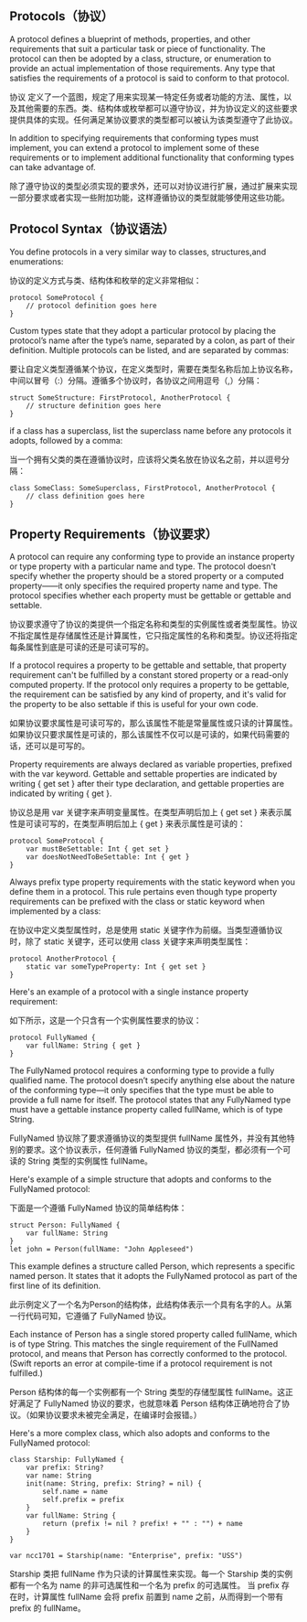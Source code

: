 ## Protocols（协议）

A protocol defines a blueprint of methods, properties, and other requirements that suit a particular task or piece of functionality. The protocol can then be adopted by a class, structure, or enumeration to provide an actual implementation of those requirements. Any type that satisfies the requirements of a protocol is said to conform to that protocol.

协议 定义了一个蓝图，规定了用来实现某一特定任务或者功能的方法、属性，以及其他需要的东西。类、结构体或枚举都可以遵守协议，并为协议定义的这些要求提供具体的实现。任何满足某协议要求的类型都可以被认为该类型遵守了此协议。

In addition to specifying requirements that conforming types must implement, you can extend a protocol to implement some of these requirements or to implement additional functionality that conforming types can take advantage of.

除了遵守协议的类型必须实现的要求外，还可以对协议进行扩展，通过扩展来实现一部分要求或者实现一些附加功能，这样遵循协议的类型就能够使用这些功能。

## Protocol Syntax（协议语法）

You define protocols in a very similar way to classes, structures,and enumerations:

协议的定义方式与类、结构体和枚举的定义非常相似：

```
protocol SomeProtocol {
    // protocol definition goes here
}
```

Custom types state that they adopt a particular protocol by placing the protocol’s name after the type’s name, separated by a colon, as part of their definition. Multiple protocols can be listed, and are separated by commas:

要让自定义类型遵循某个协议，在定义类型时，需要在类型名称后加上协议名称，中间以冒号（:）分隔。遵循多个协议时，各协议之间用逗号（,）分隔：

```
struct SomeStructure: FirstProtocol, AnotherProtocol {
    // structure definition goes here
}
```

if a class has a superclass, list the superclass name before any protocols it adopts, followed by a comma:

当一个拥有父类的类在遵循协议时，应该将父类名放在协议名之前，并以逗号分隔：

```
class SomeClass: SomeSuperclass, FirstProtocol, AnotherProtocol {
    // class definition goes here
}
```

## Property Requirements（协议要求）

A protocol can require any conforming type to provide an instance property or type property with a particular name and type. The protocol doesn't specify whether the property should be a stored property or a computed property——it only specifies the required property name and type. The protocol specifies whether each property must be gettable or gettable and settable.

协议要求遵守了协议的类提供一个指定名称和类型的实例属性或者类型属性。协议不指定属性是存储属性还是计算属性，它只指定属性的名称和类型。协议还将指定每条属性到底是可读的还是可读可写的。

If a protocol requires a property to be gettable and settable, that property requirement can't be fulfilled by a constant stored property or a read-only computed property. If the protocol only requires a property to be gettable, the requirement can be satisfied by any kind of property, and it's valid for the property to be also settable if this is useful for your own code.

如果协议要求属性是可读可写的，那么该属性不能是常量属性或只读的计算属性。如果协议只要求属性是可读的，那么该属性不仅可以是可读的，如果代码需要的话，还可以是可写的。

Property requirements are always declared as variable properties, prefixed with the var keyword. Gettable and settable properties are indicated by writing { get set } after their type declaration, and gettable properties are indicated by writing { get }.

协议总是用 var 关键字来声明变量属性。在类型声明后加上 { get set } 来表示属性是可读可写的，在类型声明后加上 { get } 来表示属性是可读的：

```
protocol SomeProtocol {
    var mustBeSettable: Int { get set }
    var doesNotNeedToBeSettable: Int { get }
}
```

Always prefix type property requirements with the static keyword when you define them in a protocol. This rule pertains even though type property requirements can be prefixed with the class or static keyword when implemented by a class:

在协议中定义类型属性时，总是使用 static 关键字作为前缀。当类型遵循协议时，除了 static 关键字，还可以使用 class 关键字来声明类型属性：

```
protocol AnotherProtocol {
    static var someTypeProperty: Int { get set }
}
```

Here's an example of a protocol with a single instance property requirement:

如下所示，这是一个只含有一个实例属性要求的协议：

```
protocol FullyNamed {
    var fullName: String { get }
}
```

The FullyNamed protocol requires a conforming type to provide a fully qualified name. The protocol doesn’t specify anything else about the nature of the conforming type—it only specifies that the type must be able to provide a full name for itself. The protocol states that any FullyNamed type must have a gettable instance property called fullName, which is of type String.

FullyNamed 协议除了要求遵循协议的类型提供 fullName 属性外，并没有其他特别的要求。这个协议表示，任何遵循 FullyNamed 协议的类型，都必须有一个可读的 String 类型的实例属性 fullName。

Here's example of a simple structure that adopts and conforms to the FullyNamed protocol:

下面是一个遵循 FullyNamed 协议的简单结构体：

```
struct Person: FullyNamed {
    var fullName: String
}
let john = Person(fullName: "John Appleseed")
```
This example defines a structure called Person, which represents a specific named person. It states that it adopts the FullyNamed protocol as part of the first line of its definition.

此示例定义了一个名为Person的结构体，此结构体表示一个具有名字的人。从第一行代码可知，它遵循了 FullyNamed 协议。

Each instance of Person has a single stored property called fullName, which is of type String. This matches the single requirement of the FullNamed protocol, and means that Person has correctly conformed to the protocol.(Swift reports an error at compile-time if a protocol requirement is not fulfilled.)

Person 结构体的每一个实例都有一个 String 类型的存储型属性 fullName。这正好满足了 FullyNamed 协议的要求，也就意味着 Person 结构体正确地符合了协议。（如果协议要求未被完全满足，在编译时会报错。）

Here's a more complex class, which also adopts and conforms to the FullyNamed protocol:

```
class Starship: FullyNamed {
    var prefix: String?
    var name: String
    init(name: String, prefix: String? = nil) {
        self.name = name
        self.prefix = prefix
    }
    var fullName: String {
        return (prefix != nil ? prefix! + "" : "") + name
    }
}

var ncc1701 = Starship(name: "Enterprise", prefix: "USS")
```

Starship 类把 fullName 作为只读的计算属性来实现。每一个 Starship 类的实例都有一个名为 name 的非可选属性和一个名为 prefix 的可选属性。 当 prefix 存在时，计算属性 fullName 会将 prefix 前置到 name 之前，从而得到一个带有 prefix 的 fullName。







